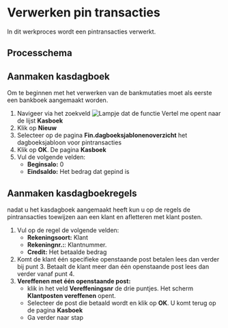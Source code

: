 # Verwerken pin transacties

In dit werkproces wordt een pintransacties verwerkt. 

## Processchema


## Aanmaken kasdagboek

Om te beginnen met het verwerken van de bankmutaties moet als eerste een bankboek aangemaakt worden. 

 1. Navigeer via het zoekveld ![Lampje dat de functie Vertel me opent](https://docs.microsoft.com/nl-NL/dynamics365/business-central/media/ui-search/search_small.png "Vertel me wat u wilt doen") naar de lijst **Kasboek**
 2. Klik op **Nieuw** 
 3. Selecteer op de pagina **Fin.dagboeksjablonenoverzicht** het dagboeksjabloon voor pintransacties
 4.  Klik op **OK**. De pagina **Kasboek**
 5. Vul de volgende velden:
	* **Beginsalo:** 0
	* **Eindsaldo:** Het bedrag dat gepind is

## Aanmaken kasdagboekregels

nadat u het kasdagboek aangemaakt heeft kun u op de regels de pintransacties toewijzen aan een klant en afletteren met klant posten. 

 1. Vul op de regel de volgende velden:
	* **Rekeningsoort:** Klant
	* **Rekeningnr.:**: Klantnummer. 
	* **Credit:** Het betaalde bedrag
 2. Komt de klant één specifieke openstaande post betalen lees dan verder bij punt 3. Betaalt de klant meer dan één openstaande post lees dan verder vanaf punt 4. 
 3. **Vereffenen met één openstaande post:** 
	* klik in het veld **Vereffeningsnr** de drie puntjes. Het scherm **Klantposten vereffenen** opent. 
	* Selecteer de post die betaald wordt en klik op **OK**. U komt terug op de pagina **Kasboek**
	* Ga verder naar stap

<!--stackedit_data:
eyJoaXN0b3J5IjpbLTE2NDA1MjY5NjksMTQwNTAwMDQzNV19
-->